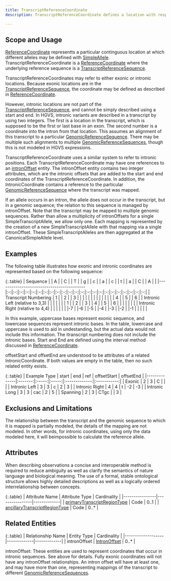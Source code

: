 ```yaml
---
title: TranscriptReferenceCoordinate 
description: TranscriptReferenceCoordinate defines a location with respect to a <a href="../reference_sequence/transcript_reference_sequence.html">TranscriptReferenceSequence</a>.  A TranscriptReferenceCoordinate can be defined for both exonic positions, which are part of the transcript, and intronic positions, which are not.

---
```


Scope and Usage
---------------

[ReferenceCoordinate](reference_coordinate.html) representts a particular continguous location at which different alleles may be defined with [SimpleAllele](simple_allele.html).  TranscriptReferenceCoordinate is a [ReferenceCoordinate](reference_coordinate.html) where the underlying reference sequence is a [TranscriptReferenceSequence](../reference_sequence/transcript_reference_sequence.html).

TranscriptReferenceCoordinates may refer to either exonic or intronic locations. Because exonic locations are in the [TranscriptReferenceSequence](../reference_sequence/transcript_reference_sequence.html), the coordinate may be defined as described in [ReferenceCoordinate](reference_coordinate.html).

However, intronic locations are not part of the [TranscriptReferenceSequence](../reference_sequence/transcript_reference_sequence.html), and cannot be simply described using a start and end.  In HGVS, intronic variants are described in a transcript by using two integers.  The first is a location in the transcript, which is supposed to be the first or last base in an exon.  The second number is a coordinate into the intron from that location.  This assumes an alignment of this transcript to a particular [GenomicReferenceSequence](genomic_reference_sequence.html).  There may be multiple such alignments to multiple [GenomicReferenceSequences](genomic_reference_sequence.html), though this is not modeled in HGVS expressions.

TranscriptReferenceCoordinate uses a similar system to refer to intronic positions.  Each TranscriptReferenceCoordinate may have one references to an [intronOffset](intron_offset.html) entity.  The intronOffset entity contains two integer attributes, which are the intronic offsets that are added to the start and end coordinates of the TranscriptReferenceCoordinate.   In addition, the IntronicCoordinate contains a reference to the particular [GenomicReferenceSequence](genomic_reference_sequence.html) where the transcript was mapped.

If an allele occurs in an intron, the allele does not occur in the transcript, but in a genomic sequence; the relation to this sequence is managed by intronOffset.  Note that the transcript may be mapped to multiple genomic sequences.  Rather than allow a multiplicity of intronOffsets for a single SimpleTranscriptAllele, we allow only one.  Each mapping is represented by the creation of a new SimpleTranscriptAllele with that mapping via a single intronOffset.  These SimpleTranscriptAlleles are then aggregated at the CanonicalSimpleAllele level.

Examples
--------

The following table illustrates how exonic and intronic coordinates are represented based on the following sequence:

{:.table}
| Sequence                                 |   | A |   | C |   | T |   | g |   | c |   | a |   | c |   | t |   | a |   | C |   | A |   |
|------------------------------------------|:-:|:-:|:-:|:-:|:-:|:-:|:-:|:-:|:-:|:-:|:-:|:-:|:-:|:-:|:-:|:-:|:-:|:-:|:-:|:-:|:-:|:-:|:-:|
| Transcript Numbering                     | 1 |   | 2 |   | 3 |   |   |   |   |   |   |   |   |   |   |   |   |   | 4 |   | 5 |   | 6 |
| Intronic Left (relative to 3,3)          |   |   |   |   |   |   | 1 |   | 2 |   | 3 |   | 4 |   | 5 |   | 6 |   |   |   |   |   |   |
| Intronic Right (relative to 4,4)         |   |   |   |   |   |   |-7 |   |-6 |   |-5 |   |-4 |   |-3 |   |-2 |   |-1 |   |   |   |   |

In this example, uppercase bases represent exonic sequence, and lowercase sequences represent intronic bases.  In the table, lowercase and uppercase is used to aid in undestanding, but the actual data would not include this information. The itranscript numbering does not include the intronic bases.    Start and End are defined using the interval method discussed in [ReferenceCoordinate](reference_coordinate.html).

offsetStart and offsetEnd are understood to be attributes of a related IntronicCoordinate.  If both values are empty in the table, then no such related entity exists.

{:.table}
| Example Type | start | end | ref | offsetStart | offsetEnd |
|--------------|:-------:|:-----:|:-----:|:-------------:|:-----------:|
| Exonic       |   2   |  3  |  C  |             |           |
| Intronic Left |  3   |  3  |  c  |      2      |     3     |
| Intronic Right |  4   |  4  |  t  |      -2      |     -3     |
| Intronic Long |  3   |  3  |  cac  |      2      |     5     |
| Spanning     |  2    |  3  |  CTgc |             |     3    |

Exclusions and Limitations
--------------------------

The relationship between the transcript and the genomic sequence to which it is mapped is partially modeled, the details of the mapping are not modeled.  In other words, for intronic coordinates, using only the data modeled here, it will beimpossible to calculate the reference allele.

Attributes
----------

When describing observations a concise and interoperable method is required to reduce ambiguity as well as clarify the semantics of nature language and biological meaning. The use of a formal, stable ontological structure allows highly detailed descriptions as well as a logically ordered interrelationship between concepts.

{:.table}
| Attribute Name | Attribute Type | Cardinality |
|----------------|----------------|-------------|
| [primaryTranscriptRegionType](/allele/value_set_list/primary_transcript_region_type.html) | Code | 0..1 |
| [ancillaryTranscriptRegionType](/allele/value_set_list/ancillary_transcript_region_type.html) | Code | 0..* |

Related Entities 
----------------

{:.table}
| Relationship Name | Entity Type | Cardinality |
|-------------------|-------------|-------------|
| intronOffset | [IntronOffset](intron_offset.html) | 0..* |

intronOffset: These entities are used to represent coordinates that occur in intronic sequences.   See above for details.  Fully exonic coordinates will not have any intronOffset relationships.  An intron offset will have at least one, and may have more than one, representing mappings of the transcript to different [GenomicReferenceSequences](../reference_sequence/genomic_reference_sequence.html).

